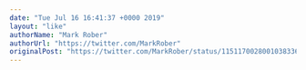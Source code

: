 ```yaml
---
date: "Tue Jul 16 16:41:37 +0000 2019"
layout: "like"
authorName: "Mark Rober"
authorUrl: "https://twitter.com/MarkRober"
originalPost: "https://twitter.com/MarkRober/status/1151170028001038336"
---
```

